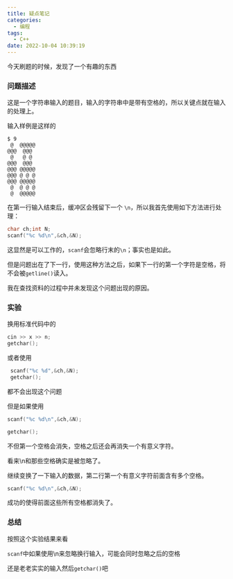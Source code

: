 ```yaml
---
title: 疑点笔记
categories:
  - 编程
tags:
  - C++
date: 2022-10-04 10:39:19
---
```


今天刷题的时候，发现了一个有趣的东西

<!--more-->

### 问题描述

这是一个字符串输入的题目，输入的字符串中是带有空格的，所以关键点就在输入的处理上。

输入样例是这样的

```
$ 9
 @  @@@@@
@@@  @@@ 
 @   @ @ 
@@@  @@@ 
@@@ @@@@@
@@@ @ @ @
@@@ @@@@@
 @  @ @ @
 @  @@@@@
```

在第一行输入结束后，缓冲区会残留下一个  `\n`，所以我首先使用如下方法进行处理：

```c++
char ch;int N;
scanf("%c %d\n",&ch,&N);
```

这显然是可以工作的，`scanf`会忽略行末的`\n`；事实也是如此。

但是问题出在了下一行，使用这种方法之后，如果下一行的第一个字符是空格，将不会被`getline()`读入。

我在查找资料的过程中并未发现这个问题出现的原因。

### 实验

换用标准代码中的

```c++
cin >> x >> n;
getchar();
```

或者使用

```c++
 scanf("%c %d",&ch,&N);
 getchar();
```

都不会出现这个问题

但是如果使用

```c++
scanf("%c %d\n",&ch,&N);

getchar();
```

不但第一个空格会消失，空格之后还会再消失一个有意义字符。

看来\n和那些空格确实是被忽略了。

继续变换了一下输入的数据，第二行第一个有意义字符前面含有多个空格。

```c++
scanf("%c %d\n",&ch,&N);
```

成功的使得前面这些所有空格都消失了。

### 总结

按照这个实验结果来看

`scanf`中如果使用\n来忽略换行输入，可能会同时忽略之后的空格

还是老老实实的输入然后`getchar()`吧
